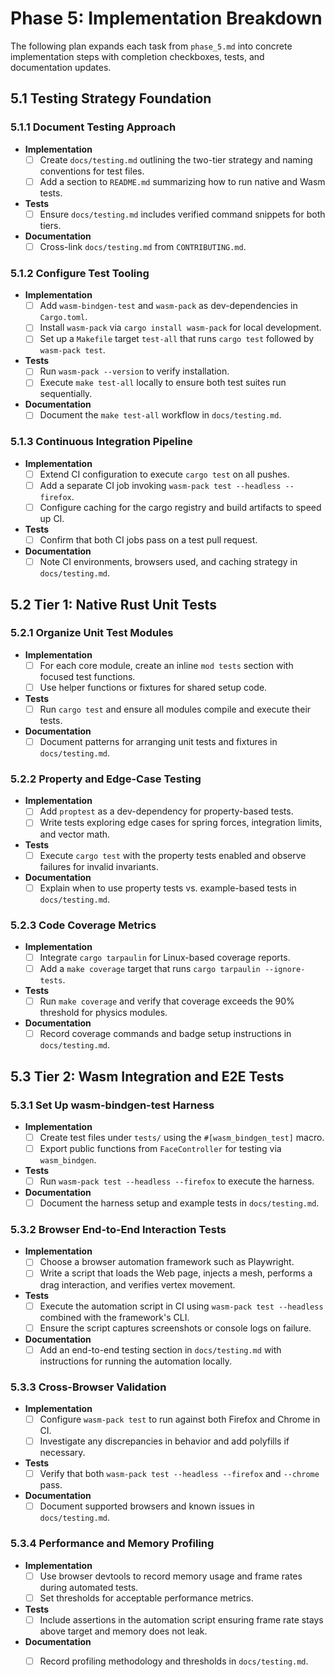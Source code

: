 # Phase 5: Implementation Breakdown

The following plan expands each task from `phase_5.md` into concrete implementation steps with completion checkboxes, tests, and documentation updates.

## 5.1 Testing Strategy Foundation

### 5.1.1 Document Testing Approach
- **Implementation**
  - [ ] Create `docs/testing.md` outlining the two-tier strategy and naming conventions for test files.
  - [ ] Add a section to `README.md` summarizing how to run native and Wasm tests.
- **Tests**
  - [ ] Ensure `docs/testing.md` includes verified command snippets for both tiers.
- **Documentation**
  - [ ] Cross-link `docs/testing.md` from `CONTRIBUTING.md`.

### 5.1.2 Configure Test Tooling
- **Implementation**
  - [ ] Add `wasm-bindgen-test` and `wasm-pack` as dev-dependencies in `Cargo.toml`.
  - [ ] Install `wasm-pack` via `cargo install wasm-pack` for local development.
  - [ ] Set up a `Makefile` target `test-all` that runs `cargo test` followed by `wasm-pack test`.
- **Tests**
  - [ ] Run `wasm-pack --version` to verify installation.
  - [ ] Execute `make test-all` locally to ensure both test suites run sequentially.
- **Documentation**
  - [ ] Document the `make test-all` workflow in `docs/testing.md`.

### 5.1.3 Continuous Integration Pipeline
- **Implementation**
  - [ ] Extend CI configuration to execute `cargo test` on all pushes.
  - [ ] Add a separate CI job invoking `wasm-pack test --headless --firefox`.
  - [ ] Configure caching for the cargo registry and build artifacts to speed up CI.
- **Tests**
  - [ ] Confirm that both CI jobs pass on a test pull request.
- **Documentation**
  - [ ] Note CI environments, browsers used, and caching strategy in `docs/testing.md`.

## 5.2 Tier 1: Native Rust Unit Tests

### 5.2.1 Organize Unit Test Modules
- **Implementation**
  - [ ] For each core module, create an inline `mod tests` section with focused test functions.
  - [ ] Use helper functions or fixtures for shared setup code.
- **Tests**
  - [ ] Run `cargo test` and ensure all modules compile and execute their tests.
- **Documentation**
  - [ ] Document patterns for arranging unit tests and fixtures in `docs/testing.md`.

### 5.2.2 Property and Edge-Case Testing
- **Implementation**
  - [ ] Add `proptest` as a dev-dependency for property-based tests.
  - [ ] Write tests exploring edge cases for spring forces, integration limits, and vector math.
- **Tests**
  - [ ] Execute `cargo test` with the property tests enabled and observe failures for invalid invariants.
- **Documentation**
  - [ ] Explain when to use property tests vs. example-based tests in `docs/testing.md`.

### 5.2.3 Code Coverage Metrics
- **Implementation**
  - [ ] Integrate `cargo tarpaulin` for Linux-based coverage reports.
  - [ ] Add a `make coverage` target that runs `cargo tarpaulin --ignore-tests`.
- **Tests**
  - [ ] Run `make coverage` and verify that coverage exceeds the 90% threshold for physics modules.
- **Documentation**
  - [ ] Record coverage commands and badge setup instructions in `docs/testing.md`.

## 5.3 Tier 2: Wasm Integration and E2E Tests

### 5.3.1 Set Up wasm-bindgen-test Harness
- **Implementation**
  - [ ] Create test files under `tests/` using the `#[wasm_bindgen_test]` macro.
  - [ ] Export public functions from `FaceController` for testing via `wasm_bindgen`.
- **Tests**
  - [ ] Run `wasm-pack test --headless --firefox` to execute the harness.
- **Documentation**
  - [ ] Document the harness setup and example tests in `docs/testing.md`.

### 5.3.2 Browser End-to-End Interaction Tests
- **Implementation**
  - [ ] Choose a browser automation framework such as Playwright.
  - [ ] Write a script that loads the Web page, injects a mesh, performs a drag interaction, and verifies vertex movement.
- **Tests**
  - [ ] Execute the automation script in CI using `wasm-pack test --headless` combined with the framework's CLI.
  - [ ] Ensure the script captures screenshots or console logs on failure.
- **Documentation**
  - [ ] Add an end-to-end testing section in `docs/testing.md` with instructions for running the automation locally.

### 5.3.3 Cross-Browser Validation
- **Implementation**
  - [ ] Configure `wasm-pack test` to run against both Firefox and Chrome in CI.
  - [ ] Investigate any discrepancies in behavior and add polyfills if necessary.
- **Tests**
  - [ ] Verify that both `wasm-pack test --headless --firefox` and `--chrome` pass.
- **Documentation**
  - [ ] Document supported browsers and known issues in `docs/testing.md`.

### 5.3.4 Performance and Memory Profiling
- **Implementation**
  - [ ] Use browser devtools to record memory usage and frame rates during automated tests.
  - [ ] Set thresholds for acceptable performance metrics.
- **Tests**
  - [ ] Include assertions in the automation script ensuring frame rate stays above target and memory does not leak.
- **Documentation**
  - [ ] Record profiling methodology and thresholds in `docs/testing.md`.

